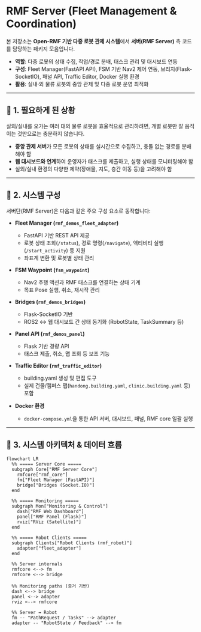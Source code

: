 # RMF Server (Fleet Management & Coordination)

본 저장소는 **Open-RMF 기반 다중 로봇 관제 시스템**에서 **서버(RMF Server)** 측 코드를 담당하는 패키지 모음입니다.  

- **역할**: 다중 로봇의 상태 수집, 작업/경로 분배, 태스크 관리 및 대시보드 연동  
- **구성**: Fleet Manager(FastAPI API), FSM 기반 Nav2 제어 연동, 브리지(Flask-SocketIO), 패널 API, Traffic Editor, Docker 실행 환경  
- **활용**: 실내·외 물류 로봇의 중앙 관제 및 다중 로봇 운영 최적화  

---

## 📌 1. 필요하게 된 상황
실외/실내를 오가는 여러 대의 물류 로봇을 효율적으로 관리하려면, 개별 로봇만 잘 움직이는 것만으로는 충분하지 않습니다.  
- **중앙 관제 서버**가 모든 로봇의 상태를 실시간으로 수집하고, 충돌 없는 경로를 분배해야 함  
- **웹 대시보드와 연계**하여 운영자가 태스크를 제출하고, 실행 상태를 모니터링해야 함  
- 실외/실내 환경의 다양한 제약(장애물, 지도, 층간 이동 등)을 고려해야 함  

---

## 🔧 2. 시스템 구성
서버단(RMF Server)은 다음과 같은 주요 구성 요소로 동작합니다:

- **Fleet Manager (`rmf_demos_fleet_adapter`)**  
  - FastAPI 기반 REST API 제공  
  - 로봇 상태 조회(`/status`), 경로 명령(`/navigate`), 액티비티 실행(`/start_activity`) 등 지원  
  - 좌표계 변환 및 로봇별 상태 관리  

- **FSM Waypoint (`fsm_waypoint`)**  
  - Nav2 주행 액션과 RMF 태스크를 연결하는 상태 기계  
  - 목표 Pose 실행, 취소, 재시작 관리  

- **Bridges (`rmf_demos_bridges`)**  
  - Flask-SocketIO 기반  
  - ROS2 ↔ 웹 대시보드 간 상태 동기화 (RobotState, TaskSummary 등)  

- **Panel API (`rmf_demos_panel`)**  
  - Flask 기반 경량 API  
  - 태스크 제출, 취소, 맵 조회 등 보조 기능  

- **Traffic Editor (`rmf_traffic_editor`)**  
  - building.yaml 생성 및 편집 도구  
  - 실제 건물/캠퍼스 맵(`handong.building.yaml`, `clinic.building.yaml` 등) 포함  

- **Docker 환경**  
  - `docker-compose.yml`을 통한 API 서버, 대시보드, 패널, RMF core 일괄 실행  

---

## 🔀 3. 시스템 아키텍처 & 데이터 흐름
```mermaid
flowchart LR
  %% ===== Server Core =====
  subgraph Core["RMF Server Core"]
    rmfcore["rmf_core"]
    fm["Fleet Manager (FastAPI)"]
    bridge["Bridges (Socket.IO)"]
  end

  %% ===== Monitoring =====
  subgraph Mon["Monitoring & Control"]
    dash["RMF Web Dashboard"]
    panel["RMF Panel (Flask)"]
    rviz["RViz (Satellite)"]
  end

  %% ===== Robot Clients =====
  subgraph Clients["Robot Clients (rmf_robot)"]
    adapter["fleet_adapter"]
  end

  %% Server internals
  rmfcore <--> fm
  rmfcore <--> bridge

  %% Monitoring paths (증거 기반)
  dash <--> bridge                 
  panel <--> adapter              
  rviz <--> rmfcore               
  
  %% Server ↔ Robot
  fm -- "PathRequest / Tasks" --> adapter
  adapter -- "RobotState / Feedback" --> fm
  ```
